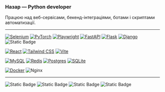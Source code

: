 ### Назар — Python developer

Працюю над веб-сервісами, бекенд-інтеграціями, ботами і скриптами автоматизації.

---

[![Selenium](https://img.shields.io/badge/Selenium-43B02A?logo=selenium&logoColor=fff)](#) [![PyTorch](https://img.shields.io/badge/PyTorch-ee4c2c?logo=pytorch&logoColor=white)](#) [![Playwright](https://custom-icon-badges.demolab.com/badge/Playwright-2EAD33?logo=playwright&logoColor=fff)](#) [![FastAPI](https://img.shields.io/badge/FastAPI-009485.svg?logo=fastapi&logoColor=white)](#) [![Flask](https://img.shields.io/badge/Flask-000?logo=flask&logoColor=fff)](#) [![Django](https://img.shields.io/badge/Django-%23092E20.svg?logo=django&logoColor=white)](#) ![Static Badge](https://img.shields.io/badge/Aiogram-blue)

[![React](https://img.shields.io/badge/React-%2320232a.svg?logo=react&logoColor=%2361DAFB)](#) [![Tailwind CSS](https://img.shields.io/badge/Tailwind%20CSS-%2338B2AC.svg?logo=tailwind-css&logoColor=white)](#) [![Vite](https://img.shields.io/badge/Vite-646CFF?logo=vite&logoColor=fff)](#)

[![MySQL](https://img.shields.io/badge/MySQL-4479A1?logo=mysql&logoColor=fff)](#) [![Redis](https://img.shields.io/badge/Redis-%23DD0031.svg?logo=redis&logoColor=white)](#) [![Postgres](https://img.shields.io/badge/Postgres-%23316192.svg?logo=postgresql&logoColor=white)](#) [![SQLite](https://img.shields.io/badge/SQLite-%2307405e.svg?logo=sqlite&logoColor=white)](#)

[![Docker](https://img.shields.io/badge/Docker-2496ED?logo=docker&logoColor=fff)](#) ![Nginx](https://img.shields.io/badge/nginx-%23009639.svg?logo=Nginx&logoColor=white)

---

<!-- STATS:START -->
![Static Badge](https://img.shields.io/badge/365%20%D0%94%D0%9D%D0%86%D0%92-white%26logo%3Dgithub%26logoColor%3Dwhite%26Color%3Dwhite?style=for-the-badge&logoColor=white&color=white)
![Static Badge](https://img.shields.io/badge/Commits%3A_340-grey%26logo%3Dgithub%26logoColor%3Dwhite%26Color%3Dwhite?style=for-the-badge&logo=comma&logoColor=white&color=grey)
![Static Badge](https://img.shields.io/badge/REPOSITORIES%3A_22-grey%26logo%3Dgithub%26logoColor%3Dwhite%26Color%3Dwhite?style=for-the-badge&logo=bookstack&logoColor=white&color=grey)
![Static Badge](https://img.shields.io/badge/TOP_LANGUAGES%3A_Python_(13)_TypeScript_(7)_JavaScript_(1)-grey%26logo%3Dgithub%26logoColor%3Dwhite%26Color%3Dwhite?style=for-the-badge&color=grey)
<!-- STATS:END -->

